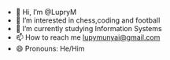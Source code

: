 - 👋 Hi, I’m @LupryM
- 👀 I’m interested in chess,coding and football
- 🌱 I’m currently studying Information Systems
- 📫 How to reach me lupymunyai@gmail.com
- 😄 Pronouns: He/Him

<!---
LupryM/LupryM is a ✨ special ✨ repository because its `README.md` (this file) appears on your GitHub profile.
You can click the Preview link to take a look at your changes.
--->
